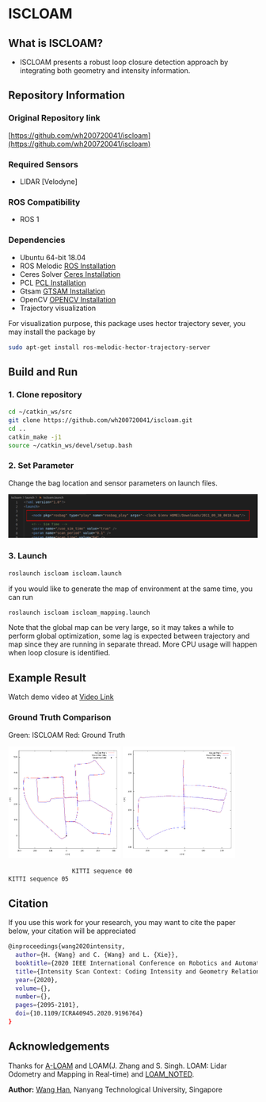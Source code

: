 # ISCLOAM

## What is ISCLOAM?

- ISCLOAM presents a robust loop closure detection approach by integrating both geometry and intensity information.

## Repository Information

### Original Repository link

[https://github.com/wh200720041/iscloam](https://github.com/wh200720041/iscloam)

### Required Sensors

- LIDAR [Velodyne]

### ROS Compatibility

- ROS 1

### Dependencies

- Ubuntu 64-bit 18.04
- ROS Melodic [ROS Installation](http://wiki.ros.org/ROS/Installation)
- Ceres Solver [Ceres Installation](http://ceres-solver.org/installation.html)
- PCL [PCL Installation](https://pointclouds.org/downloads/)
- Gtsam [GTSAM Installation](https://gtsam.org/get_started/)
- OpenCV [OPENCV Installation](https://opencv.org/releases/)
- Trajectory visualization

For visualization purpose, this package uses hector trajectory sever, you may install the package by

```bash
sudo apt-get install ros-melodic-hector-trajectory-server
```

## Build and Run

### 1. Clone repository

```bash
cd ~/catkin_ws/src
git clone https://github.com/wh200720041/iscloam.git
cd ..
catkin_make -j1
source ~/catkin_ws/devel/setup.bash
```

### 2. Set Parameter

Change the bag location and sensor parameters on launch files.

<p><img src="images/bag_name.png" width=800></p>

### 3. Launch

```bash
roslaunch iscloam iscloam.launch
```

if you would like to generate the map of environment at the same time, you can run

```bash
roslaunch iscloam iscloam_mapping.launch
```

Note that the global map can be very large, so it may takes a while to perform global optimization, some lag is expected between trajectory and map since they are running in separate thread. More CPU usage will happen when loop closure is identified.

## Example Result

Watch demo video at [Video Link](https://youtu.be/Kfi6CFK4Ke4)

### Ground Truth Comparison

Green: ISCLOAM Red: Ground Truth

<p>
<img src="images/00.png" width = 45% />
<img src="images/05.png" width = 45% />
</p>

                      KITTI sequence 00                                  KITTI sequence 05

## Citation

If you use this work for your research, you may want to cite the paper below, your citation will be appreciated

```bash
@inproceedings{wang2020intensity,
  author={H. {Wang} and C. {Wang} and L. {Xie}},
  booktitle={2020 IEEE International Conference on Robotics and Automation (ICRA)},
  title={Intensity Scan Context: Coding Intensity and Geometry Relations for Loop Closure Detection},
  year={2020},
  volume={},
  number={},
  pages={2095-2101},
  doi={10.1109/ICRA40945.2020.9196764}
}
```

## Acknowledgements

Thanks for [A-LOAM](https://github.com/HKUST-Aerial-Robotics/A-LOAM) and LOAM(J. Zhang and S. Singh. LOAM: Lidar Odometry and Mapping in Real-time) and [LOAM_NOTED](https://github.com/cuitaixiang/LOAM_NOTED).

**Author:** [Wang Han](http://wanghan.pro), Nanyang Technological University, Singapore
